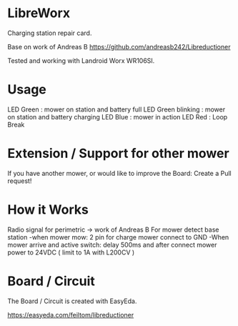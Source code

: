 # LibreWorx
Charging station repair card.

Base on work of Andreas B
https://github.com/andreasb242/Libreductioner

Tested and working with Landroid Worx WR106SI.

# Usage
LED Green : mower on station and battery full
LED Green blinking : mower on station and battery charging
LED Blue : mower in action
LED Red : Loop Break

# Extension / Support for other mower
If you have another mower, or would like to improve the Board: Create a Pull request!

# How it Works
Radio signal for perimetric -> work of Andreas B
For mower detect base station 
-when mower mow: 2 pin for charge mower connect to GND
-When mower arrive and active switch: delay 500ms and after connect mower power to 24VDC ( limit to 1A with L200CV ) 

# Board / Circuit
The Board / Circuit is created with EasyEda.

https://easyeda.com/feiltom/libreductioner

